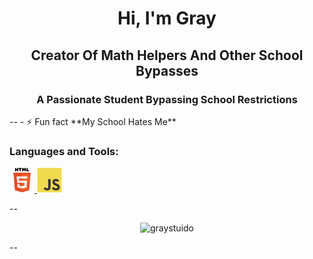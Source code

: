 <h1 align="center">Hi, I'm Gray</h1>
<h2 align="center">Creator Of Math Helpers And Other School Bypasses</h2>
<h3 align="center">A Passionate Student Bypassing School Restrictions</h3>
--
- ⚡ Fun fact **My School Hates Me**

<h3 align="left">Languages and Tools:</h3>
<p align="left"> <a href="https://www.w3.org/html/" target="_blank" rel="noreferrer"> <img src="https://raw.githubusercontent.com/devicons/devicon/master/icons/html5/html5-original-wordmark.svg" alt="html5" width="40" height="40"/> </a> <a href="https://developer.mozilla.org/en-US/docs/Web/JavaScript" target="_blank" rel="noreferrer"> <img src="https://raw.githubusercontent.com/devicons/devicon/master/icons/javascript/javascript-original.svg" alt="javascript" width="40" height="40"/> </a> </p>
--
<p align="center"> <img src="https://komarev.com/ghpvc/?username=graystuido&label=Profile%20views&color=b10eb4&style=flat" alt="graystuido" /> </p>
--
